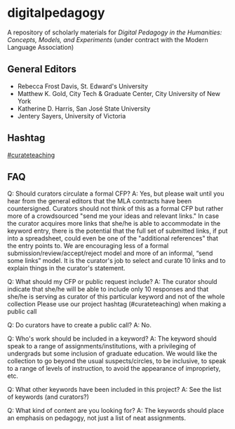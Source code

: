 digitalpedagogy
===============

A repository of scholarly materials for *Digital Pedagogy in the Humanities: Concepts, Models, and Experiments* (under contract with the Modern Language Association)

## General Editors 

* Rebecca Frost Davis, St. Edward's University 
* Matthew K. Gold, City Tech & Graduate Center, City University of New York
* Katherine D. Harris, San José State University
* Jentery Sayers, University of Victoria

## Hashtag

[#curateteaching](https://twitter.com/hashtag/curateteaching?f=realtime&src=hash)

## FAQ

Q: Should curators circulate a formal CFP?
A: Yes, but please wait until you hear from the general editors that the MLA contracts have been countersigned. Curators should not think of this as a formal CFP but rather more of a crowdsourced "send me your ideas and relevant links." In case the curator acquires more links that she/he is able to accommodate in the keyword entry, there is the potential that the full set of submitted links, if put into a spreadsheet, could even be one of the "additional references" that the entry points to. We are encouraging less of a formal submission/review/accept/reject model and more of an informal, “send some links” model. It is  the curator's job to select and curate 10 links and to explain things in the curator's statement. 

Q: What should my CFP or public request include? 
A: The curator should indicate that she/he will be able to include only 10 responses and that she/he is serving as curator of this particular keyword and not of the whole collection Please use our project hashtag (#curateteaching) when making a public call 

Q: Do curators have to create a public call? 
A: No. 

Q: Who's work should be included in a keyword?
A: The keyword should speak to a range of assignments/institutions, with a privileging of undergrads but some inclusion of graduate education. We would like the collection to go beyond the usual suspects/circles, to be inclusive, to speak to a range of levels of instruction, to avoid the appearance of impropriety, etc.

Q: What other keywords have been included in this project?
A: See the list of keywords (and curators?)

Q: What kind of content are you looking for?
A: The keywords should place an emphasis on pedagogy, not just a list of neat assignments.
